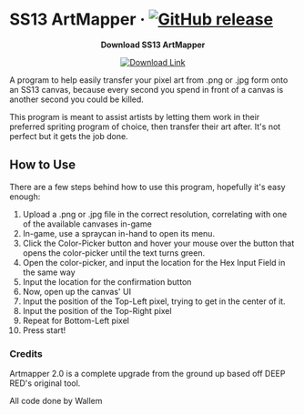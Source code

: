 # SS13 ArtMapper &middot; [![GitHub release](https://img.shields.io/github/v/release/Wallemations/ss13_artmapper?color=blue&label=Current%20Version)](https://github.com/Wallemations/ss13_artmapper/releases/latest)

<p align="center"><b>Download SS13 ArtMapper</b></p>
<p align="center">
  <a href="https://github.com/Wallemations/ss13_artmapper/releases/download/v2.1/ArtMapper2.exe">
    <img src="https://img.shields.io/badge/Download-ArtMapper2.exe-blue?style=for-the-badge&logo=github" alt="Download Link"/>
  </a>
</p>


A program to help easily transfer your pixel art from .png or .jpg form onto an SS13 canvas, 
because every second you spend in front of a canvas is another second you could be killed.

This program is meant to assist artists by letting them work in their preferred spriting program of choice,
then transfer their art after. It's not perfect but it gets the job done.


## How to Use
There are a few steps behind how to use this program, hopefully it's easy enough:

1) Upload a .png or .jpg file in the correct resolution, correlating with one of the available canvases in-game
2) In-game, use a spraycan in-hand to open its menu. 
3) Click the Color-Picker button and hover your mouse over the button that opens the color-picker until the text turns green.
4) Open the color-picker, and input the location for the Hex Input Field in the same way
5) Input the location for the confirmation button
6) Now, open up the canvas' UI
7) Input the position of the Top-Left pixel, trying to get in the center of it.
8) Input the position of the Top-Right pixel
9) Repeat for Bottom-Left pixel
10) Press start!


### Credits

Artmapper 2.0 is a complete upgrade from the ground up based off DEEP RED's original tool.

All code done by Wallem